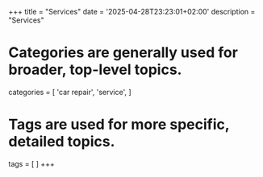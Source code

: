 +++
title = "Services"
date = '2025-04-28T23:23:01+02:00'
description = "Services"
# Categories are generally used for broader, top-level topics.
categories = [
 'car repair',
 'service',
]
# Tags are used for more specific, detailed topics.
tags = [
]
+++
